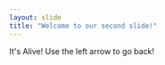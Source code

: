 ```yaml
---
layout: slide
title: "Welcome to our second slide!"
---
```

It's Alive!
Use the left arrow to go back!
